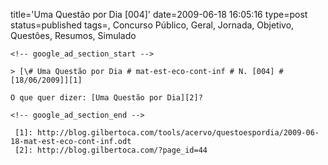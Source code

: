title='Uma Questão por Dia [004]'
date=2009-06-18 16:05:16
type=post
status=published
tags=, Concurso Público, Geral, Jornada, Objetivo, Questões, Resumos, Simulado
~~~~~~
<!-- google_ad_section_start -->

> [\# Uma Questão por Dia # mat-est-eco-cont-inf # N. [004] # [18/06/2009]][1]

O que quer dizer: [Uma Questão por Dia][2]?

<!-- google_ad_section_end -->

 [1]: http://blog.gilbertoca.com/tools/acervo/questoespordia/2009-06-18-mat-est-eco-cont-inf.odt
 [2]: http://blog.gilbertoca.com/?page_id=44